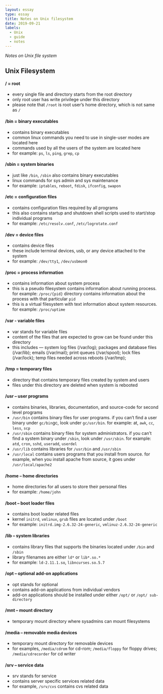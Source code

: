 ```yaml
---
layout: essay
type: essay
title: Notes on Unix filesystem 
date: 2019-09-21
labels:
  - Unix
  - guide
  - notes
---
```


<em>Notes on Unix file system</em>

## Unix Filesystem

#### / = root
- every single file and directory starts from the root directory
- only root user has write privilege under this directory
- please note that `/root` is root user’s home directory, which is not same as `/`

#### /bin = binary executables
- contains binary executables
- common linux commands you need to use in single-user modes are located here
- commands used by all the users of the system are located here
- for example: `ps`, `ls`, `ping`, `grep`, `cp`

#### /sbin = system binaries
- just like `/bin`, `/sbin` also contains binary executables
- linux commands for sys admin and sys maintenance
- for example: `iptables`, `reboot`, `fdisk`, `ifconfig`, `swapon`

#### /etc = configuration files
- contains configuration files required by all programs
- this also contains startup and shutdown shell scripts used to start/stop individual programs
- for example: `/etc/resolv.conf`, `/etc/logrotate.conf`

#### /dev = device files
- contains device files
- these include terminal devices, usb, or any device attached to the system
- for example: `/dev/tty1`, `/dev/usbmon0`

#### /proc = process information
- contains information about system process
- this is a pseudo filesystem contains information about running process. for example: `/proc/{pid}` directory contains information about the process with that particular `pid`
- this is a virtual filesystem with text information about system resources. for example: `/proc/uptime`

#### /var - variable files
- var stands for variable files
- content of the files that are expected to grow can be found under this directory
- this includes — system log files (/var/log); packages and database files (/var/lib); emails (/var/mail); print queues (/var/spool); lock files (/var/lock); temp files needed across reboots (/var/tmp);

#### /tmp = temporary files
- directory that contains temporary files created by system and users
- files under this directory are deleted when system is rebooted

#### /usr – user programs
- contains binaries, libraries, documentation, and source-code for second level programs
- `/usr/bin` contains binary files for user programs. if you can’t find a user binary under `gc/bin`gc, look under `gc/usr/bin`. for example: at, `awk`, `cc`, `less`, `scp`
- `/usr/sbin` contains binary files for system administrators. if you can’t find a system binary under `/sbin`, look under `/usr/sbin`. for example: `atd`, `cron`, `sshd`, `useradd`, `userdel`
- `/usr/lib` contains libraries for `/usr/bin` and `/usr/sbin`
- `/usr/local` contains users programs that you install from source. for example, when you install apache from source, it goes under `/usr/local/apache2`

#### /home – home directories
- home directories for all users to store their personal files
- for example: `/home/john`

#### /boot – boot loader files
- contains boot loader related files
- kernel `initrd`, `vmlinux`, `grub` files are located under `/boot`
- for example: `initrd.img-2.6.32-24-generic`, `vmlinuz-2.6.32-24-generic`

#### /lib – system libraries
- contains library files that supports the binaries located under `/bin` and `/sbin`
- library filenames are either `ld*` or `lib*.so.*`
- for example: `ld-2.11.1.so`, `libncurses.so.5.7`

#### /opt – optional add-on applications
- opt stands for optional
- contains add-on applications from individual vendors
- add-on applications should be installed under either `/opt/` or `/opt/ sub-directory`

#### /mnt – mount directory
- temporary mount directory where sysadmins can mount filesystems

#### /media – removable media devices
- temporary mount directory for removable devices
- for examples, `/media/cdrom` for cd-rom; `/media/floppy` for floppy drives; `/media/cdrecorder` for cd writer

#### /srv – service data
- srv stands for service
- contains server specific services related data
- for example, `/srv/cvs` contains cvs related data

